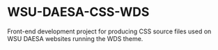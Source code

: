 # WSU-DAESA-CSS-WDS
Front-end development project for producing CSS source files used on WSU DAESA websites running the WDS theme.
